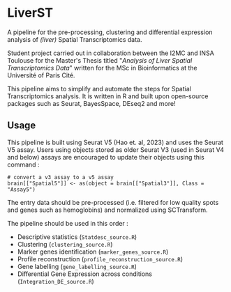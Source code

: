 ﻿
# LiverST

A pipeline for the pre-processing, clustering and differential expression analysis of *(liver)* Spatial Transcriptomics data. 

Student project carried out in collaboration between the I2MC and INSA Toulouse for the Master's Thesis titled "*Analysis of Liver Spatial Transcriptomics Data*" written for the MSc in Bioinformatics at the Université of Paris Cité. 

This pipeline aims to simplify and automate the steps for Spatial Transcriptomics analysis. It is written in R and built upon open-source packages such as Seurat, BayesSpace, DEseq2 and more!

## Usage


This pipeline is built using Seurat V5 (Hao et. al, 2023) and uses the Seurat V5 assay. Users using objects stored as older Seurat V3  (used in Seurat V4 and below) assays are encouraged to update their objects using this command :
```
# convert a v3 assay to a v5 assay
brain[["Spatial5"]] <- as(object = brain[["Spatial3"]], Class = "Assay5")
```

The entry data should be pre-processed (i.e. filtered for low quality spots and genes such as hemoglobins) and normalized using SCTransform. 

The pipeline should be used in this order :
 - Descriptive statistics (`Statdesc_source.R`)
 - Clustering (`clustering_source.R`)
 - Marker genes identification (`marker_genes_source.R`)
 - Profile reconstruction (`profile_reconstruction_source.R`)
 - Gene labelling (`gene_labelling_source.R`)
 - Differential Gene Expression across conditions (`Integration_DE_source.R`)

